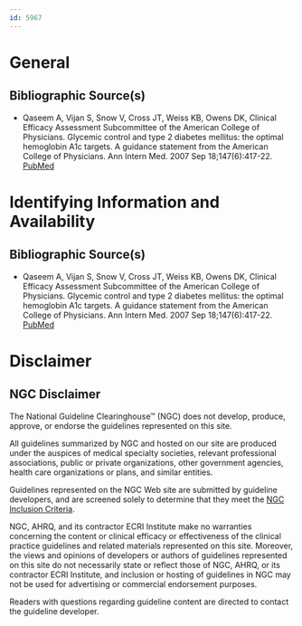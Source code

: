 ```yaml
---
id: 5967
---
```


# General

## Bibliographic Source(s)

- Qaseem A, Vijan S, Snow V, Cross JT, Weiss KB, Owens DK, Clinical Efficacy Assessment Subcommittee of the American College of Physicians. Glycemic control and type 2 diabetes mellitus: the optimal hemoglobin A1c targets. A guidance statement from the American College of Physicians. Ann Intern Med. 2007 Sep 18;147(6):417-22. [ PubMed ](http://www.ncbi.nlm.nih.gov/entrez/query.fcgi?cmd=Retrieve&db=pubmed&dopt=Abstract&list_uids=17876024)

# Identifying Information and Availability

## Bibliographic Source(s)

- Qaseem A, Vijan S, Snow V, Cross JT, Weiss KB, Owens DK, Clinical Efficacy Assessment Subcommittee of the American College of Physicians. Glycemic control and type 2 diabetes mellitus: the optimal hemoglobin A1c targets. A guidance statement from the American College of Physicians. Ann Intern Med. 2007 Sep 18;147(6):417-22. [ PubMed ](http://www.ncbi.nlm.nih.gov/entrez/query.fcgi?cmd=Retrieve&db=pubmed&dopt=Abstract&list_uids=17876024)

# Disclaimer

## NGC Disclaimer

The National Guideline Clearinghouse™ (NGC) does not develop, produce, approve, or endorse the guidelines represented on this site.

All guidelines summarized by NGC and hosted on our site are produced under the auspices of medical specialty societies, relevant professional associations, public or private organizations, other government agencies, health care organizations or plans, and similar entities.

Guidelines represented on the NGC Web site are submitted by guideline developers, and are screened solely to determine that they meet the [NGC Inclusion Criteria](/help-and-about/summaries/inclusion-criteria).

NGC, AHRQ, and its contractor ECRI Institute make no warranties concerning the content or clinical efficacy or effectiveness of the clinical practice guidelines and related materials represented on this site. Moreover, the views and opinions of developers or authors of guidelines represented on this site do not necessarily state or reflect those of NGC, AHRQ, or its contractor ECRI Institute, and inclusion or hosting of guidelines in NGC may not be used for advertising or commercial endorsement purposes.

Readers with questions regarding guideline content are directed to contact the guideline developer.

